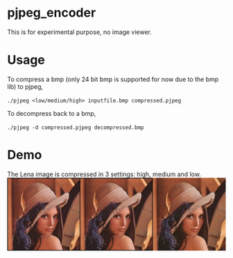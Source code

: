 # pjpeg_encoder
This is for experimental purpose, no image viewer.

# Usage 
To compress a bmp (only 24 bit bmp is supported for now due to the bmp lib) to pjpeg,

`./pjpeg <low/medium/high> inputfile.bmp compressed.pjpeg`

To decompress back to a bmp,

`./pjpeg -d compressed.pjpeg decompressed.bmp`

# Demo
The Lena image is compressed in 3 settings: high, medium and low.
![figure](demo/lena.png)

